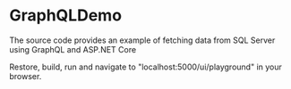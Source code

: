 # GraphQLDemo
The source code provides an example of fetching data from SQL Server using GraphQL and ASP.NET Core

Restore, build, run and navigate to "localhost:5000/ui/playground" in your browser.
